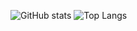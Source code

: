 ![GitHub stats](https://github-readme-stats.vercel.app/api?username=vaporwavy&show_icons=true&theme=dark&hide_title=ture&include_all_commits=ture)
![Top Langs](https://github-readme-stats.vercel.app/api/top-langs/?username=vaporwavy&layout=compact&theme=dark&hide_title=ture&langs_count=8)
